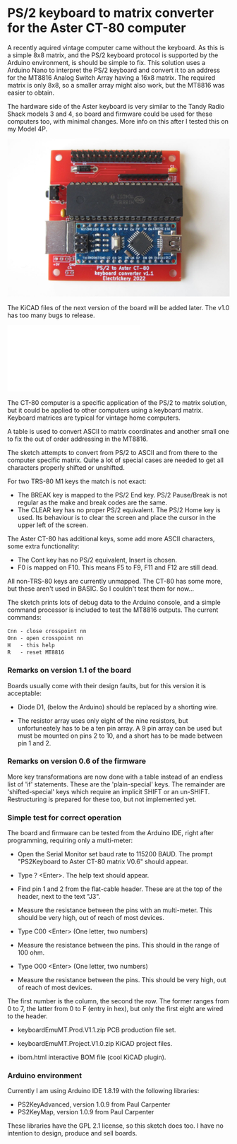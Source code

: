 # PS/2 keyboard to matrix converter for the Aster CT-80 computer

A recently aquired vintage computer came without the keyboard. As this is 
a simple 8x8 matrix, and the PS/2 keyboard protocol is supported by the
Arduino environment, is should be simple to fix. This solution uses a
Arduino Nano to interpret the PS/2 keyboard and convert it to an address
for the MT8816 Analog Switch Array having a 16x8 matrix. The required
matrix is only 8x8, so a smaller array might also work, but the MT8816 
was easier to obtain.

The hardware side of the Aster keyboard is very similar to the Tandy 
Radio Shack models 3 and 4, so board and firmware could be used for these
computers too, with minimal changes. More info on this after I tested this 
on my Model 4P.

![The prototype board](ps2-ct80-keyboardConverter1.1.jpg)

The KiCAD files of the next version of the board will be added later. The
v1.0 has too many bugs to release.

![Schema for the final version 1.2](keyboardEmuMT.V1.2.kicad_sch.pdf)

The CT-80 computer is a specific application of the PS/2 to matrix 
solution, but it could be applied to other computers using a keyboard 
matrix. Keyboard matrices are typical for vintage home computers.

A table is used to convert ASCII to matrix coordinates and another small 
one to fix the out of order addressing in the MT8816.

The sketch attempts to convert from PS/2 to ASCII and from there to the
computer specific matrix. Quite a lot of special cases are needed to get
all characters properly shifted or unshifted.

For two TRS-80 M1 keys the match is not exact:

- The BREAK key is mapped to the PS/2 End key. PS/2 Pause/Break is not 
regular as the make and break codes are the same.
- The CLEAR key has no proper PS/2 equivalent. The PS/2 Home key is used.
Its behaviour is to clear the screen and place the cursor in the upper left
of the screen.

The Aster CT-80 has additional keys, some add more ASCII characters, some
extra functionality:
 
- The Cont key has no PS/2 equivalent, Insert is chosen.
- F0 is mapped on F10. This means F5 to F9, F11 and F12 are still dead.

All non-TRS-80 keys are currently unmapped. The CT-80 has some more, but 
these aren't used in BASIC. So I couldn't test them for now...

The sketch prints lots of debug data to the Arduino console, and a simple
command processor is included to test the MT8816 outputs. The current 
commands:

    Cnn - close crosspoint nn
    Onn - open crosspoint nn
    H   - this help
    R   - reset MT8816

### Remarks on version 1.1 of the board

Boards usually come with their design faults, but for this version it is acceptable:

- Diode D1, (below the Arduino) should be replaced by a shorting wire.

- The resistor array uses only eight of the nine resistors, but unfortuneately has 
to be a ten pin array. A 9 pin array can be used but must be mounted on pins 2 to 
10, and a short has to be made between pin 1 and 2.

### Remarks on version 0.6 of the firmware

More key transformations are now done with a table instead of an endless list of 'if' 
statements. These are the 'plain-special' keys. The remainder are 'shifted-special' keys
which require an implicit SHIFT or an un-SHIFT. Restructuring is prepared for these too, but
not implemented yet.

### Simple test for correct operation

The board and firmware can be tested from the Arduino IDE, right after programming, requiring
only a multi-meter:

- Open the Serial Monitor set baud rate to 115200 BAUD. The prompt 
 "PS2Keyboard to Aster CT-80 matrix V0.6" should appear.
 
- Type ? &lt;Enter&gt;. The help text should appear.

- Find pin 1 and 2 from the flat-cable header. These are at the top of the header, next to 
  the text "J3".

- Measure the resistance between the pins with an multi-meter. This should be very high, 
  out of reach of most devices.

- Type C00 &lt;Enter&gt; (One letter, two numbers)

- Measure the resistance between the pins. This should in the range of 100 ohm.

- Type O00 &lt;Enter&gt; (One letter, two numbers)

- Measure the resistance between the pins. This should be very high, out of reach of most 
  devices.

The first number is the column, the second the row. The former ranges from 0 to 7, the latter 
from 0 to F (entry in hex), but only the first eight are wired to the header.

- keyboardEmuMT.Prod.V1.1.zip PCB production file set.

- keyboardEmuMT.Project.V1.0.zip KiCAD project files.

- ibom.html interactive BOM file (cool KiCAD plugin).


### Arduino environment

Currently I am using Arduino IDE 1.8.19 with the following libraries:

- PS2KeyAdvanced, version 1.0.9 from Paul Carpenter
- PS2KeyMap, version 1.0.9 from Paul Carpenter

These libraries have the GPL 2.1 license, so this sketch does too. I have no intention to 
design, produce and sell boards.
